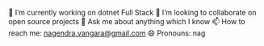 🔭 I’m currently working on dotnet Full Stack
👯 I’m looking to collaborate on open source projects
💬 Ask me about anything which I know
📫 How to reach me: nagendra.vangara@gmail.com
😄 Pronouns: nag
